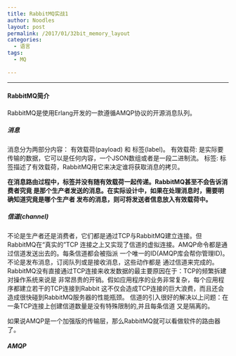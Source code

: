 ```yaml
---
title: RabbitMQ实战1
author: Noodles
layout: post
permalink: /2017/01/32bit_memory_layout
categories:
  - 语言
tags:
  - MQ
  
---
```


<!--more-->

 ---------------------------------------------------

#### RabbitMQ简介

  RabbitMQ是使用Erlang开发的一款遵循AMQP协议的开源消息队列。


##### 消息

  消息分为两部分内容： 有效载荷(payload) 和 标签(label)。
  有效载荷: 是实际要传输的数据，它可以是任何内容，一个JSON数组或者是一段二进制流。
  标签: 标签描述了有效载荷，RabbitMQ用它来决定谁将获取消息的拷贝。

  **在消息路由过程中，标签并没有随有效载荷一起传递。RabbitMQ甚至不会告诉消费者究竟
  是那个生产者发送的消息。在实际设计中，如果在处理消息时，需要明确知道究竟是哪个生产者
  发布的消息，则可将发送者信息放入有效载荷中。**

##### 信道(channel)
  不论是生产者还是消费者，它们都是通过TCP与RabbitMQ建立连接。但RabbitMQ在“真实的”TCP
  连接之上又实现了信道的虚拟连接。AMQP命令都是通过信道发送出去的。每条信道都会被指派
  一个唯一的ID(AMQP库会帮你管理ID)。不论是发布消息，订阅队列或是接收消息，这些动作都是
  通过信道来完成的。
  RabbitMQ没有直接通过TCP连接来收发数据的最主要原因在于：TCP的频繁拆建对操作系统来说是
  非常昂贵的开销。假如应用程序的业务非常复杂，每个应用程序都建立若干的TCP连接到Rabbit
  这不仅会造成TCP连接的巨大浪费，而且还会造成很快碰到RabbitMQ服务器的性能瓶颈。
  信道的引入很好的解决以上问题：在一条TCP连接上创建信道数量是没有特殊限制的,并且每条信道
  又是隔离的。

  如果说AMQP是一个加强版的传输层，那么RabbitMQ就可以看做软件的路由器了。

##### AMQP

